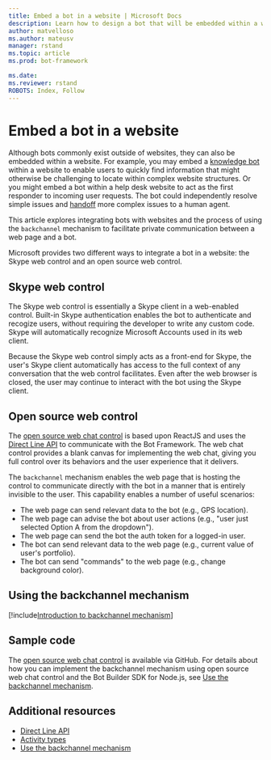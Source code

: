 ```yaml
---
title: Embed a bot in a website | Microsoft Docs
description: Learn how to design a bot that will be embedded within a website.
author: matvelloso
ms.author: mateusv
manager: rstand
ms.topic: article
ms.prod: bot-framework

ms.date: 
ms.reviewer: rstand
ROBOTS: Index, Follow
---
```

# Embed a bot in a website

Although bots commonly exist outside of websites, they can also be embedded within a website. 
For example, you may embed a [knowledge bot](~/bot-design-pattern-knowledge-base.md) within a website 
to enable users to quickly find information that might otherwise be challenging to locate within complex website structures. 
Or you might embed a bot within a help desk website to act as the first responder to incoming user requests. 
The bot could independently resolve simple issues and [handoff](~/bot-design-pattern-handoff-human.md) more complex issues to a human agent. 

This article explores integrating bots with websites and the process of using the `backchannel` mechanism to facilitate private communication between a web page and a bot. 

Microsoft provides two different ways to integrate a bot in a website: 
the Skype web control and an open source web control.

## Skype web control

The Skype web control is essentially a Skype client in a web-enabled control. Built-in Skype authentication enables the bot to authenticate and recogize users, without requiring the 
developer to write any custom code. Skype will automatically recognize Microsoft Accounts used in its web client. 

Because the Skype web control simply acts as a front-end for Skype, 
the user's Skype client automatically has access to the full context of any conversation that the web control facilitates. 
Even after the web browser is closed, the user may continue to interact with the bot using the Skype client. 

## Open source web control

The <a href="https://github.com/Microsoft/BotFramework-WebChat" target="_blank">open source web chat control</a> 
is based upon ReactJS and uses the 
[Direct Line API][directLineAPI] 
to communicate with the Bot Framework. The web chat control provides a blank canvas for implementing the web chat, 
giving you full control over its behaviors and the user experience that it delivers. 

The `backchannel` mechanism enables the web page that is hosting the control 
to communicate directly with the bot in a manner that is entirely invisible to the user. 
This capability enables a number of useful scenarios: 

- The web page can send relevant data to the bot (e.g., GPS location).
- The web page can advise the bot about user actions (e.g., "user just selected Option A from the dropdown").
- The web page can send the bot the auth token for a logged-in user.
- The bot can send relevant data to the web page (e.g., current value of user's portfolio).
- The bot can send "commands" to the web page (e.g., change background color).

## Using the backchannel mechanism

[!include[Introduction to backchannel mechanism](~/includes/snippet-backchannel.md)]

## Sample code

The <a href="https://github.com/Microsoft/BotFramework-WebChat" target="_blank">open source web chat control</a> is available via GitHub. For details about how you can implement the backchannel mechanism using open source web chat control and the Bot Builder SDK for Node.js, see [Use the backchannel mechanism](~/nodejs/backchannel.md).

## Additional resources

- [Direct Line API][directLineAPI]
- [Activity types](~/dotnet/activities.md)
- [Use the backchannel mechanism](~/nodejs/backchannel.md)

[directLineAPI]: https://docs.botframework.com/en-us/restapi/DirectLine3/#navtitle
